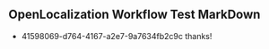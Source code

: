 ## OpenLocalization Workflow Test MarkDown
* 41598069-d764-4167-a2e7-9a7634fb2c9c thanks!

<!--HONumber=Aug16_HO4-->


